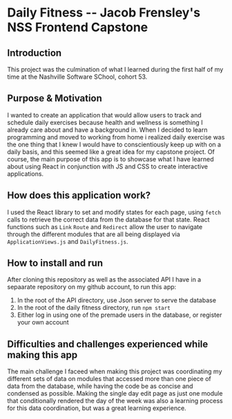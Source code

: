 # Daily Fitness -- Jacob Frensley's NSS Frontend Capstone

## Introduction
This project was the culmination of what I learned during the first half of my time at the Nashville Software SChool, cohort 53. 

## Purpose & Motivation
I wanted to create an application that would allow users to track and schedule daily exercises because health and wellness is something I already care about and have a background in. When I decided to learn programming and moved to working from home i realized daily exercise was the one thing that I knew I would have to conscientiously keep up with on a daily basis, and this seemed like a great idea for my capstone project. Of course, the main purpose of this app is to showcase what I have learned about using React in conjunction with JS and CSS to create interactive applications.

## How does this application work?
I used the React library to set and modify states for each page, using `fetch` calls to retrieve the correct data from the database for that state. React functions such as `Link` `Route` and `Redirect` allow the user to navigate through the different modules that are all being displayed via `ApplicationViews.js` and `DailyFitness.js`.

## How to install and run
After cloning this repository as well as the associated API I have in a sepaarate repository on my github account, to run this app:
1. In the root of the API directory, use Json server to serve the database
2. In the root of the daily fitness directory, run `npm start`
3. Either log in using one of the premade users in the database, or register your own account


## Difficulties and challenges experienced while making this app
The main challenge I faceed when making this project was coordinating my different sets of data on modules that accessed more than one piece of data from the database, while having the code be as concise and condensed as possible. Making the single day edit page as just one module that conditionally rendered the day of the week was also a learning process for this data coordination, but was a great learning experience.
